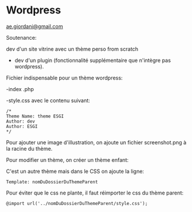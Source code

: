 # Wordpress

ae.giordani@gmail.com

Soutenance:

dev d'un site vitrine avec un thème perso from scratch

+ dev d'un plugin (fonctionnalité supplémentaire que n'intègre pas wordpress).

Fichier indispensable pour un thème wordpress:

-index .php

-style.css avec le contenu suivant:
```
/*
Theme Name: theme ESGI
Author: dev
Author: ESGI
*/
```
Pour ajouter une image d'illustration, on ajoute un fichier screenshot.png à la racine du thème.

Pour modifier un thème, on créer un thème enfant:

C'est un autre thème mais dans le CSS on ajoute la ligne:
```
Template: nomDuDossierDuThemeParent
```
Pour éviter que le css ne plante, il faut réimporter le css du thème parent:
```
@import url('../nomDuDossierDuThemeParent/style.css');
```

